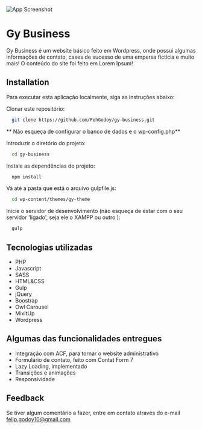 
![App Screenshot](https://i.imgur.com/zBA4AEk.png)


# Gy Business

Gy Business é um website básico feito em Wordpress, onde possui algumas informações de contato, cases de sucesso de uma empersa fictícia e muito mais!
O conteúdo do site foi feito em Lorem Ipsum!


## Installation
Para executar esta aplicação localmente, siga as instruções abaixo:

Clonar este repositório:

```bash
  git clone https://github.com/FehGodoy/gy-business.git
```

** Não esqueça de configurar o banco de dados e o wp-config.php**

Introduzir o diretório do projeto:

```bash
  cd gy-business
```

Instale as dependências do projeto:

```bash
  npm install
```

Vá até a pasta que está o arquivo gulpfile.js:

```bash
  cd wp-content/themes/gy-theme
```

Inicie o servidor de desenvolvimento (não esqueça de estar com o seu servidor 'ligado', seja ele o XAMPP ou outro ):

```bash
  gulp
```

## Tecnologias utilizadas


- PHP
- Javascript
- SASS
- HTML&CSS
- Gulp
- jQuery
- Boostrap
- Owl Carousel
- MixItUp
- Wordpress


## Algumas das funcionalidades entregues

- Integração com ACF, para tornar o website administrativo
- Formulário de contato, feito com Contat Form 7
- Lazy Loading, implementado
- Transições e animações
- Responsividade

## Feedback

Se tiver algum comentário a fazer, entre em contato através do e-mail felip.godoy10@gmail.com

